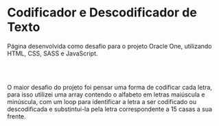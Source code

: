 <h1>Codificador e Descodificador de Texto</h1>
<p> Página desenvolvida como desafio para o projeto Oracle One, utilizando HTML, CSS, SASS e JavaScript. </p> <br><br>
<p> O maior desafio do projeto foi pensar uma forma de codificar cada letra, para isso utilizei uma array contendo o alfabeto em letras maiúscula e minúscula, com um loop para identificar a letra a ser codificado ou descodificada e substintui-la pela letra correspondente a 15 casas a sua frente. </p>
